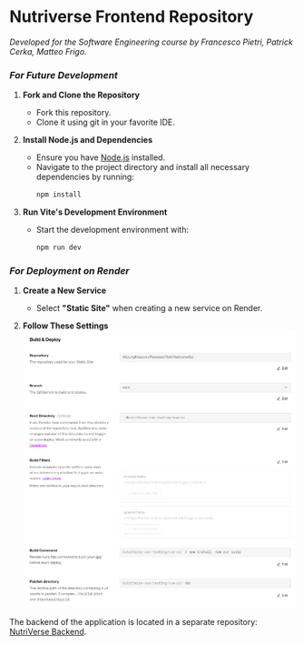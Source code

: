 # Nutriverse Frontend Repository
*Developed for the Software Engineering course by Francesco Pietri, Patrick Cerka, Matteo Frigo.*

### ***For Future Development***

1. **Fork and Clone the Repository**  
   - Fork this repository.
   - Clone it using git in your favorite IDE.

2. **Install Node.js and Dependencies**  
   - Ensure you have [Node.js](https://nodejs.org/) installed.
   - Navigate to the project directory and install all necessary dependencies by running:
     ```sh
     npm install
     ```

3. **Run Vite's Development Environment**  
   - Start the development environment with:
     ```sh
     npm run dev
     ```

### ***For Deployment on Render***

1. **Create a New Service**  
   - Select **"Static Site"** when creating a new service on Render.

2. **Follow These Settings**  
     ![Setup_Render.png](Setup_Render.png)

The backend of the application is located in a separate repository: [NutriVerse Backend](https://github.com/0PkCk0/NutriVerse).
